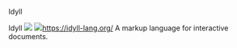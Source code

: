Idyll

Idyll
![](../_resources/483bce22f2063ac38e4f0eab5404bab6.png)
![](../_resources/a6e64d01909fe1ab131d9e50cb46a700.png)https://idyll-lang.org/
A markup language for interactive documents.